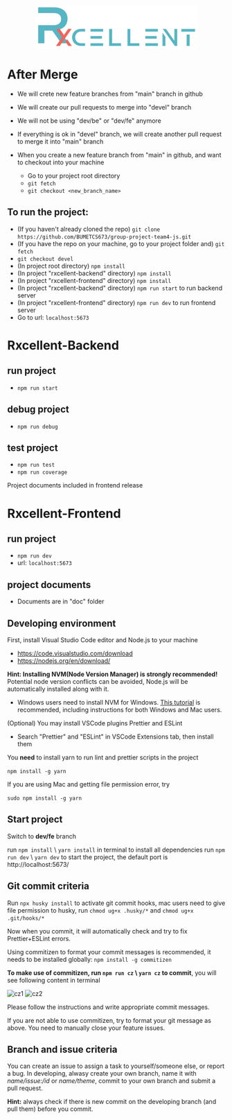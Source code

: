 <p align="center">
    <img height="100" src="rxcellent-backend/public/images/logo.png" />
    <br>
</p>

# After Merge

- We will crete new feature branches from "main" branch in github
- We will create our pull requests to merge into "devel" branch
- We will not be using "dev/be" or "dev/fe" anymore
- If everything is ok in "devel" branch, we will create another pull request to merge it into "main" branch

- When you create a new feature branch from "main" in github, and want to checkout into your machine
    -  Go to your project root directory
    - `git fetch`
    - `git checkout <new_branch_name>`

## To run the project:

- (If you haven't already cloned the repo) `git clone https://github.com/BUMETCS673/group-project-team4-js.git` 
- (If you have the repo on your machine, go to your project folder and) `git fetch`
- `git checkout devel`
- (In project root directory) `npm install`
- (In project "rxcellent-backend" directory) `npm install`
- (In project "rxcellent-frontend" directory) `npm install`
- (In project "rxcellent-backend" directory) `npm run start` to run backend server
- (In project "rxcellent-frontend" directory) `npm run dev` to run frontend server
- Go to url: `localhost:5673`


# Rxcellent-Backend

## run project
- `npm run start`

## debug project
- `npm run debug`

## test project

- `npm run test`
- `npm run coverage`

Project documents included in frontend release

# Rxcellent-Frontend

## run project

- `npm run dev`
- url: `localhost:5673`

## project documents

- Documents are in "doc" folder

## Developing environment

First, install Visual Studio Code editor and Node.js to your machine

-   https://code.visualstudio.com/download
-   https://nodejs.org/en/download/

**Hint: Installing NVM(Node Version Manager) is strongly recommended!** Potential node version conflicts can be avoided, Node.js will be automatically installed along with it.

-   Windows users need to install NVM for Windows. [This tutorial](https://www.freecodecamp.org/news/node-version-manager-nvm-install-guide/) is recommended, including instructions for both Windows and Mac users.

(Optional) You may install VSCode plugins Prettier and ESLint

-   Search "Prettier" and "ESLint" in VSCode Extensions tab, then install them

You **need** to install yarn to run lint and prettier scripts in the project

`npm install -g yarn`

If you are using Mac and getting file permission error, try

`sudo npm install -g yarn`

## Start project

Switch to **dev/fe** branch

run `npm install` \ `yarn install` in terminal to install all dependencies
run `npm run dev` \ `yarn dev` to start the project, the default port is http://localhost:5673/

## Git commit criteria

Run `npx husky install` to activate git commit hooks, mac users need to give file permission to husky, run `chmod ug+x .husky/*` and `chmod ug+x .git/hooks/*`

Now when you commit, it will automatically check and try to fix Prettier+ESLint errors.

Using commitizen to format your commit messages is recommended, it needs to be installed globally: `npm install -g commitizen`

**To make use of commitizen, run `npm run cz` \ `yarn cz` to commit**, you will see following content in terminal

![cz1](https://user-images.githubusercontent.com/85213835/195042885-b11e2d7a-8c6a-4f4e-ab15-2ae2032146f4.png)
![cz2](https://user-images.githubusercontent.com/85213835/195042987-de2ff3d1-7da0-4b1c-8125-445ecfee5129.png)

Please follow the instructions and write appropriate commit messages.

If you are not able to use commitizen, try to format your git message as above. You need to manually close your feature issues.

## Branch and issue criteria

You can create an issue to assign a task to yourself/someone else, or report a bug. In developing, alwasy create your own branch, name it with _name/issue:/id_ or _name/theme_, commit to your own branch and submit a pull request.

**Hint:** always check if there is new commit on the developing branch (and pull them) before you commit.

